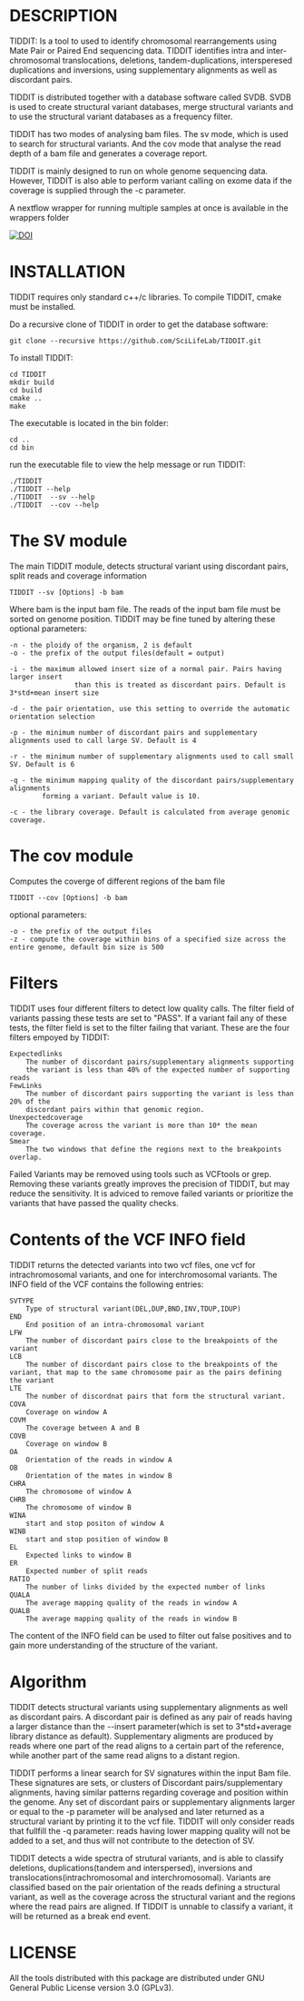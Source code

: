 DESCRIPTION
==============
TIDDIT: Is a tool to used to identify  chromosomal rearrangements using Mate Pair or Paired End sequencing data. TIDDIT identifies intra and inter-chromosomal translocations, deletions, tandem-duplications, intersperesed duplications and inversions, using supplementary alignments as well as discordant pairs. 

TIDDIT is distributed together with a database software called SVDB. SVDB is used to create structural variant databases, merge structural variants and to use the structural variant databases as a frequency filter.

TIDDIT has two modes of analysing bam files. The sv mode, which is used to search for structural variants. And the cov mode that analyse the read depth of a bam file and generates a coverage report.

TIDDIT is mainly designed to run on whole genome sequencing data. However, TIDDIT is also able to perform variant calling on exome data if the coverage is supplied through the -c parameter.

A nextflow wrapper for running multiple samples at once is available in the wrappers folder

[![DOI](https://zenodo.org/badge/81584907.svg)](https://zenodo.org/badge/latestdoi/81584907)

INSTALLATION
==============
TIDDIT requires only standard c++/c libraries. To compile TIDDIT, cmake must be installed.

Do a recursive clone of TIDDIT in order to get the database software:
```
git clone --recursive https://github.com/SciLifeLab/TIDDIT.git
```

To install TIDDIT:
```
cd TIDDIT
mkdir build
cd build
cmake ..
make
```
The executable is located in the bin folder:
```
cd ..
cd bin
```
run the executable file to view the help message or run TIDDIT:
```
./TIDDIT
./TIDDIT --help
./TIDDIT  --sv --help
./TIDDIT  --cov --help
```

The SV module
=============
The main TIDDIT module, detects structural variant using discordant pairs, split reads and coverage information

    TIDDIT --sv [Options] -b bam 

Where bam is the input bam file. The reads of the input bam file must be sorted on genome position.
TIDDIT may be fine tuned by altering these optional parameters:

    -n - the ploidy of the organism, 2 is default
    -o - the prefix of the output files(default = output)
        
    -i - the maximum allowed insert size of a normal pair. Pairs having larger insert 
                    than this is treated as discordant pairs. Default is 3*std+mean insert size
                        
    -d - the pair orientation, use this setting to override the automatic orientation selection
            
    -p - the minimum number of discordant pairs and supplementary alignments used to call large SV. Default is 4
    
    -r - the minimum number of supplementary alignments used to call small SV. Default is 6
            
    -q - the minimum mapping quality of the discordant pairs/supplementary alignments 
            forming a variant. Default value is 10.
                                        
    -c - the library coverage. Default is calculated from average genomic coverage.
        

The cov module
==============
Computes the coverge of different regions of the bam file

    TIDDIT --cov [Options] -b bam
    
optional parameters:

    -o - the prefix of the output files
    -z - compute the coverage within bins of a specified size across the entire genome, default bin size is 500

Filters
=============
TIDDIT uses four different filters to detect low quality calls. The filter field of variants passing these tests are set to "PASS". If a variant fail any of these tests, the filter field is set to the filter failing that variant. These are the four filters empoyed by TIDDIT:

    Expectedlinks
        The number of discordant pairs/supplementary alignments supporting
        the variant is less than 40% of the expected number of supporting reads
    FewLinks
        The number of discordant pairs supporting the variant is less than 20% of the 
        discordant pairs within that genomic region.
    Unexpectedcoverage
        The coverage across the variant is more than 10* the mean coverage.
    Smear
        The two windows that define the regions next to the breakpoints overlap.

Failed Variants may be removed using tools such as VCFtools or grep. Removing these variants greatly improves the precision of TIDDIT, but may reduce the sensitivity. It is adviced to remove failed variants or prioritize the variants that have passed the quality checks.

Contents of the VCF INFO field
=============
TIDDIT returns the detected variants into two vcf files, one vcf for intrachromosomal variants, and one for interchromosomal variants. The INFO field of the VCF contains the following entries:

    SVTYPE
        Type of structural variant(DEL,DUP,BND,INV,TDUP,IDUP)
    END
        End position of an intra-chromosomal variant
    LFW
        The number of discordant pairs close to the breakpoints of the variant
    LCB
        The number of discordant pairs close to the breakpoints of the variant, that map to the same chromosome pair as the pairs defining the variant 
    LTE
        The number of discordnat pairs that form the structural variant.
    COVA
        Coverage on window A
    COVM
        The coverage between A and B
    COVB
        Coverage on window B
    OA
        Orientation of the reads in window A
    OB
        Orientation of the mates in window B
    CHRA
        The chromosome of window A
    CHRB
        The chromosome of window B
    WINA
        start and stop positon of window A
    WINB
        start and stop position of window B
    EL
        Expected links to window B
    ER
        Expected number of split reads
    RATIO
        The number of links divided by the expected number of links
    QUALA
        The average mapping quality of the reads in window A
    QUALB
        The average mapping quality of the reads in window B

The content of the INFO field can be used to filter out false positives and to gain more understanding of the structure of the variant.

Algorithm
=============
TIDDIT detects structural variants using supplementary alignments as well as discordant pairs. A discordant pair is defined as any pair of reads having a larger distance than the --insert parameter(which is set to 3*std+average library distance as default). Supplementary aligments are produced by reads where one part of the read aligns to a certain part of the reference, while another part of the same read aligns to a distant region.

TIDDIT performs a linear search for SV signatures within the input Bam file. These signatures are sets, or clusters of Discordant pairs/supplementary alignments, having similar patterns regarding coverage and position within the genome.
Any set of discordant pairs or supplementary alignments larger or equal to the -p parameter will be analysed and later returned as a structural variant by printing it to the vcf file. TIDDIT will only consider reads that fullfill the -q parameter: reads having lower mapping quality will not be added to a set, and thus will not contribute to the detection of SV.

TIDDIT detects a wide spectra of strutural variants, and is able to classify deletions, duplications(tandem and interspersed), inversions and translocations(intrachromosomal and interchromosomal). Variants are classified based on the pair orientation of the reads defining a structural variant, as well as the coverage across the structural variant and the regions where the read pairs are aligned. If TIDDIT is unnable to classify a variant, it will be returned as a break end event.

LICENSE
==============
All the tools distributed with this package are distributed under GNU General Public License version 3.0 (GPLv3). 



